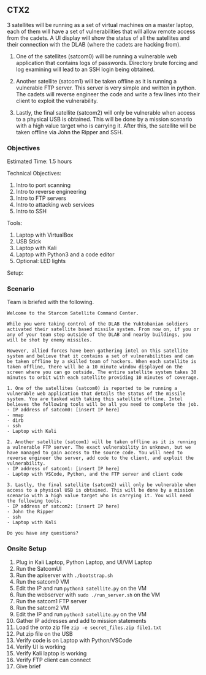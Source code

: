 ## CTX2

3 satellites will be running as a set of virtual machines on a master laptop, each of them will have a set of vulnerabilities that will allow remote access from the cadets. A UI display will show the status of all the satellites and their connection with the DLAB (where the cadets are hacking from).

1. One of the satellites (satcom0) will be running a vulnerable web application that contains logs of passwords. Directory brute forcing and log examining will lead to an SSH login being obtained.

2. Another satellite (satcom1) will be taken offline as it is running a vulnerable FTP server. This server is very simple and written in python. The cadets will reverse engineer the code and write a few lines into their client to exploit the vulnerability.

3. Lastly, the final satellite (satcom2) will only be vulnerable when access to a physical USB is obtained. This will be done by a mission scenario with a high value target who is carrying it. After this, the satellite will be taken offline via John the Ripper and SSH.

### Objectives

Estimated Time: 1.5 hours

Technical Objectives:
1. Intro to port scanning
2. Intro to reverse engineering
3. Intro to FTP servers
4. Intro to attacking web services
5. Intro to SSH

Tools:
1. Laptop with VirtualBox
2. USB Stick
3. Laptop with Kali
4. Laptop with Python3 and a code editor
5. Optional: LED lights

Setup:

### Scenario

Team is briefed with the following.

```
Welcome to the Starcom Satellite Command Center.

While you were taking control of the DLAB the Yuktobanian soldiers activated their satellite based missile system. From now on, if you or any of your team step outside of the DLAB and nearby buildings, you will be shot by enemy missiles.

However, allied forces have been gathering intel on this satellite system and believe that it contains a set of vulnerabilities and can be taken offline by a skilled team of hackers. When each satellite is taken offline, there will be a 10 minute window displayed on the screen where you can go outside. The entire satellite system takes 30 minutes to orbit with each satellite providing 10 minutes of coverage.

1. One of the satellites (satcom0) is reported to be running a vulnerable web application that details the status of the missile system. You are tasked with taking this satellite offline. Intel believes the following tools will be all you need to complete the job.
- IP address of satcom0: [insert IP here]
- nmap
- dirb
- ssh
- Laptop with Kali

2. Another satellite (satcom1) will be taken offline as it is running a vulnerable FTP server. The exact vulnerability in unknown, but we have managed to gain access to the source code. You will need to reverse engineer the server, add code to the client, and exploit the vulnerability.
- IP address of satcom1: [insert IP here]
- Laptop with VSCode, Python, and the FTP server and client code

3. Lastly, the final satellite (satcom2) will only be vulnerable when access to a physical USB is obtained. This will be done by a mission scenario with a high value target who is carrying it. You will need the following tools.
- IP address of satcom2: [insert IP here]
- John the Ripper
- ssh
- Laptop with Kali

Do you have any questions?

```

### Onsite Setup

1. Plug in Kali Laptop, Python Laptop, and UI/VM Laptop
2. Run the SatcomUI
3. Run the apiserver with `./bootstrap.sh`
4. Run the satcom0 VM
5. Edit the IP and run `python3 satellite.py` on the VM
6. Run the webserver with `sudo ./run_server.sh` on the VM
7. Run the satcom1 FTP server
8. Run the satcom2 VM
9. Edit the IP and run `python3 satellite.py` on the VM
10. Gather IP addresses and add to mission statements
11. Load the onto zip file `zip -e secret_files.zip file1.txt`
12. Put zip file on the USB
13. Verify code is on Laptop with Python/VSCode
14. Verify UI is working
15. Verify Kali laptop is working
16. Verify FTP client can connect
17. Give brief